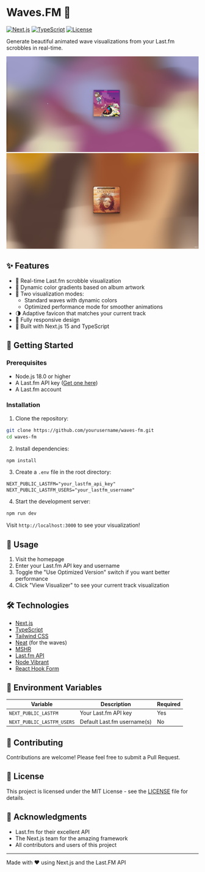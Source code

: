 # Waves.FM 🌊

[![Next.js](https://img.shields.io/badge/Next.js-15.1.4-black?style=flat-square)](https://nextjs.org/)
[![TypeScript](https://img.shields.io/badge/TypeScript-5.0-blue?style=flat-square)](https://www.typescriptlang.org/)
[![License](https://img.shields.io/badge/license-MIT-green?style=flat-square)](LICENSE)

Generate beautiful animated wave visualizations from your Last.fm scrobbles in real-time.

![Example Visualization](/public/examples/example4.png)
![Example Visualization](/public/examples/example2.png)

## ✨ Features

- 🎵 Real-time Last.fm scrobble visualization
- 🌈 Dynamic color gradients based on album artwork
- 🎨 Two visualization modes:
  - Standard waves with dynamic colors
  - Optimized performance mode for smoother animations
- 🌗 Adaptive favicon that matches your current track
- 📱 Fully responsive design
- 🚀 Built with Next.js 15 and TypeScript

## 🚀 Getting Started

### Prerequisites

- Node.js 18.0 or higher
- A Last.fm API key ([Get one here](https://www.last.fm/api/account/create))
- A Last.fm account

### Installation

1. Clone the repository:
```bash
git clone https://github.com/yourusername/waves-fm.git
cd waves-fm
```

2. Install dependencies:
```bash
npm install
```

3. Create a `.env` file in the root directory:
```env
NEXT_PUBLIC_LASTFM="your_lastfm_api_key"
NEXT_PUBLIC_LASTFM_USERS="your_lastfm_username"
```

4. Start the development server:
```bash
npm run dev
```

Visit `http://localhost:3000` to see your visualization!

## 🎨 Usage

1. Visit the homepage
2. Enter your Last.fm API key and username
3. Toggle the "Use Optimized Version" switch if you want better performance
4. Click "View Visualizer" to see your current track visualization

## 🛠️ Technologies

- [Next.js](https://nextjs.org/)
- [TypeScript](https://www.typescriptlang.org/)
- [Tailwind CSS](https://tailwindcss.com/)
- [Neat](https://github.com/firecmsco/neat) (for the waves)
- [MSHR](https://www.mshr.app/)
- [Last.fm API](https://www.last.fm/api)
- [Node Vibrant](https://github.com/Vibrant-Colors/node-vibrant)
- [React Hook Form](https://react-hook-form.com/)

## 📝 Environment Variables

| Variable | Description | Required |
|----------|-------------|----------|
| `NEXT_PUBLIC_LASTFM` | Your Last.fm API key | Yes |
| `NEXT_PUBLIC_LASTFM_USERS` | Default Last.fm username(s) | No |

## 🤝 Contributing

Contributions are welcome! Please feel free to submit a Pull Request.

## 📄 License

This project is licensed under the MIT License - see the [LICENSE](LICENSE) file for details.

## 🙏 Acknowledgments

- Last.fm for their excellent API
- The Next.js team for the amazing framework
- All contributors and users of this project

---

Made with ❤️ using Next.js and the Last.FM API 
